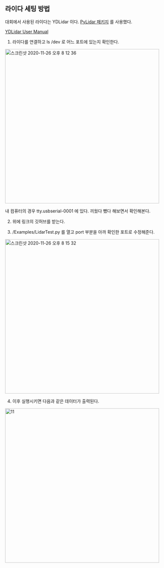 ## 라이다 세팅 방법

대회에서 사용된 라이다는 YDLidar 이다. [PyLidar 패키지](https://github.com/lakshmanmallidi/PyLidar3) 를 사용했다. 

[YDLidar User Manual](https://www.ydlidar.com/Public/upload/files/2020-04-13/YDLIDAR-X2-USER%20Manual.pdf)

1. 라이다를 연결하고 ls /dev 로 어느 포트에 있는지 확인한다. 

<img width="500" alt="스크린샷 2020-11-26 오후 8 12 36" src="https://user-images.githubusercontent.com/52185595/100543645-a3d31380-3294-11eb-8f3b-ec8e76c5e904.png">

내 컴퓨터의 경우 tty.usbserial-0001 에 있다. 끼웠다 뺐다 해보면서 확인해본다. 

2. 위에 링크의 깃허브를 받는다. 

3.  /Examples/LidarTest.py 를 열고 port 부분을 아까 확인한 포트로 수정해준다. 

<img width="500" alt="스크린샷 2020-11-26 오후 8 15 32" src="https://user-images.githubusercontent.com/52185595/100543694-f01e5380-3294-11eb-96b2-d09a3ecc6a66.png">

4. 이후 실행시키면 다음과 같은 데이터가 출력된다. 

<img width="500" alt="11" src="https://user-images.githubusercontent.com/52185595/100543733-278d0000-3295-11eb-9f01-d4592420b057.png">
